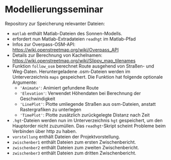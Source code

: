# Modellierungsseminar

Repository zur Speicherung relevanter Dateien:

* `matlab` enthält Matlab-Dateien des Sonnen-Modells.
 * erfordert nun Matlab-Extradateien `readhgt` im Matlab-Pfad
 * Infos zur Overpass-OSM-API: https://wiki.openstreetmap.org/wiki/Overpass_API
 * Details zur Berechnung von Kachelnamen: https://wiki.openstreetmap.org/wiki/Slippy_map_tilenames
 * Funktion `follow_osm` berechnet Route ausgehend von Straßen- und Weg-Daten.
   Heruntergeladene .osm-Dateien werden im Unterverzeichnis `maps` gespeichert. Die Funktion
   hat folgende optionale Argumente:
   * `'Animate'`: Animiert gefundene Route
   * `'Elevation'`: Verwendet Höhendaten bei Berechnung der Geschwindigkeit
   * `'LinePlot'`: Plotte umliegende Straßen aus osm-Dateien, anstatt Rastergrafiken zu unterlegen
   * `'TimePlot'`: Plotte zusätzlich zurückgelegte Distanz nach Zeit
 * `.hgt`-Dateien werden nun im Unterverzeichnis `hgt` gespeichert, um den Hauptorder
   nicht zuzumüllen. Das `readhgt`-Skript scheint Probleme beim Verbinden über http zu
   haben.
* `vorstellung` enthält Dateien der Projektvorstellung.
* `zwischenber1` enthält Dateien zum ersten Zwischenbericht.
* `zwischenber2` enthält Dateien zum zweiten Zwischenbericht.
* `zwischenber3` enthält Dateien zum dritten Zwischenbericht.
